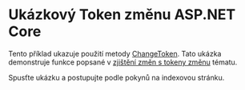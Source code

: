 # <a name="aspnet-core-change-token-sample"></a>Ukázkový Token změnu ASP.NET Core

Tento příklad ukazuje použití metody [ChangeToken](https://docs.microsoft.com/dotnet/api/microsoft.extensions.primitives.changetoken). Tato ukázka demonstruje funkce popsané v [zjištění změn s tokeny změnu](https://docs.microsoft.com/aspnet/core/fundamentals/change-tokens) tématu.

Spusťte ukázku a postupujte podle pokynů na indexovou stránku.
